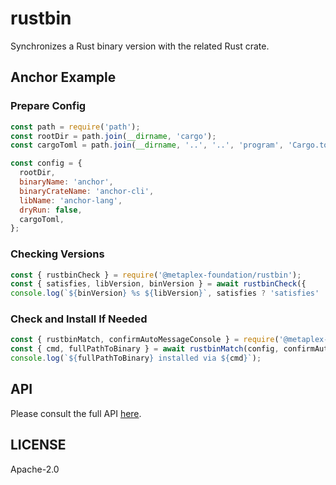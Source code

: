 # rustbin 

Synchronizes a Rust binary version with the related Rust crate.

## Anchor Example

### Prepare Config

```js
const path = require('path');
const rootDir = path.join(__dirname, 'cargo');
const cargoToml = path.join(__dirname, '..', '..', 'program', 'Cargo.toml');

const config = {
  rootDir,
  binaryName: 'anchor',
  binaryCrateName: 'anchor-cli',
  libName: 'anchor-lang',
  dryRun: false,
  cargoToml,
};
```

### Checking Versions

```js
const { rustbinCheck } = require('@metaplex-foundation/rustbin');
const { satisfies, libVersion, binVersion } = await rustbinCheck({
console.log(`${binVersion} %s ${libVersion}`, satisfies ? 'satisfies' : 'does not satisfy');
```

### Check and Install If Needed

```js
const { rustbinMatch, confirmAutoMessageConsole } = require('@metaplex-foundation/rustbin');
const { cmd, fullPathToBinary } = await rustbinMatch(config, confirmAutoMessageConsole);
console.log(`${fullPathToBinary} installed via ${cmd}`);
```

## API

Please consult the full API [here](https://metaplex-foundation.github.io/rustbin/docs/).

## LICENSE

Apache-2.0
